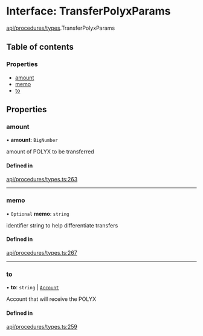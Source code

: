 # Interface: TransferPolyxParams

[api/procedures/types](../wiki/api.procedures.types).TransferPolyxParams

## Table of contents

### Properties

- [amount](../wiki/api.procedures.types.TransferPolyxParams#amount)
- [memo](../wiki/api.procedures.types.TransferPolyxParams#memo)
- [to](../wiki/api.procedures.types.TransferPolyxParams#to)

## Properties

### amount

• **amount**: `BigNumber`

amount of POLYX to be transferred

#### Defined in

[api/procedures/types.ts:263](https://github.com/PolymathNetwork/polymesh-sdk/blob/49113a20/src/api/procedures/types.ts#L263)

___

### memo

• `Optional` **memo**: `string`

identifier string to help differentiate transfers

#### Defined in

[api/procedures/types.ts:267](https://github.com/PolymathNetwork/polymesh-sdk/blob/49113a20/src/api/procedures/types.ts#L267)

___

### to

• **to**: `string` \| [`Account`](../wiki/api.entities.Account.Account)

Account that will receive the POLYX

#### Defined in

[api/procedures/types.ts:259](https://github.com/PolymathNetwork/polymesh-sdk/blob/49113a20/src/api/procedures/types.ts#L259)
